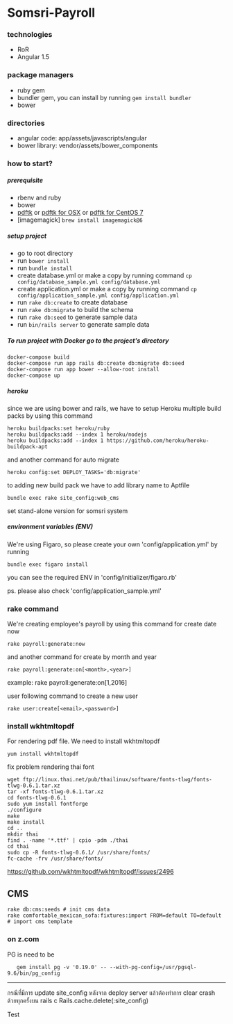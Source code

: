 # Somsri-Payroll

### technologies
- RoR
- Angular 1.5

### package managers
- ruby gem
- bundler gem, you can install by running `gem install bundler`
- bower

### directories
- angular code: app/assets/javascripts/angular
- bower library: vendor/assets/bower_components

### how to start?
##### prerequisite
- rbenv and ruby
- bower
- [pdftk](https://www.pdflabs.com/tools/pdftk-the-pdf-toolkit/) or [pdftk for OSX](https://www.pdflabs.com/tools/pdftk-the-pdf-toolkit/pdftk_server-2.02-mac_osx-10.11-setup.pkg) or [pdftk for CentOS 7](https://www.linuxglobal.com/pdftk-works-on-centos-7/)
- [imagemagick] `brew install imagemagick@6`

##### setup project
- go to root directory
- run `bower install`
- run `bundle install`
- create database.yml or make a copy by running command
`cp config/database_sample.yml config/database.yml`
- create application.yml or make a copy by running command
`cp config/application_sample.yml config/application.yml`
- run `rake db:create` to create database
- run `rake db:migrate` to build the schema
- run `rake db:seed` to generate sample data
- run `bin/rails server` to generate sample data

##### To run project with Docker go to the project's directory
```
docker-compose build
docker-compose run app rails db:create db:migrate db:seed
docker-compose run app bower --allow-root install
docker-compose up
```

##### heroku
  since we are using bower and rails, we have to setup Heroku multiple build packs by using this command
```
heroku buildpacks:set heroku/ruby
heroku buildpacks:add --index 1 heroku/nodejs
heroku buildpacks:add --index 1 https://github.com/heroku/heroku-buildpack-apt
```
  and another command for auto migrate
```
heroku config:set DEPLOY_TASKS='db:migrate'
```
  to adding new build pack we have to add library name to Aptfile
```
bundle exec rake site_config:web_cms
```
  set stand-alone version for somsri system

##### environment variables (ENV)
  We're using Figaro, so please create your own 'config/application.yml' by running
```
bundle exec figaro install
```
  you can see the required ENV in 'config/initializer/figaro.rb'

  ps. please also check 'config/application_sample.yml'

### rake command
  We're creating employee's payroll by using this command for create date now
```
rake payroll:generate:now
```
  and another command for create by month and year
```
rake payroll:generate:on[<month>,<year>]
```
example: rake payroll:generate:on[1,2016]

  user following command to create a new user
```
rake user:create[<email>,<password>]
```

### install wkhtmltopdf
For rendering pdf file. We need to install wkhtmltopdf
```
yum install wkhtmltopdf
```
fix problem rendering thai font
```
wget ftp://linux.thai.net/pub/thailinux/software/fonts-tlwg/fonts-tlwg-0.6.1.tar.xz
tar -xf fonts-tlwg-0.6.1.tar.xz
cd fonts-tlwg-0.6.1
sudo yum install fontforge
./configure
make
make install
cd ..
mkdir thai
find . -name '*.ttf' | cpio -pdm ./thai
cd thai
sudo cp -R fonts-tlwg-0.6.1/ /usr/share/fonts/
fc-cache -frv /usr/share/fonts/
```
https://github.com/wkhtmltopdf/wkhtmltopdf/issues/2496

CMS
-------
```
rake db:cms:seeds # init cms data
rake comfortable_mexican_sofa:fixtures:import FROM=default TO=default # import cms template
```

### on z.com
PG is need to be
```
   gem install pg -v '0.19.0' -- --with-pg-config=/usr/pgsql-9.6/bin/pg_config
```

-------
กรณีที่มีการ update site_config หลังจาก deploy server แล้วต้องทำการ clear crash ด้วยทุกครั้งบน rails c
Rails.cache.delete(:site_config)

Test

